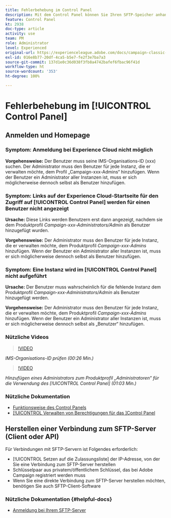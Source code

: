 ```yaml
---
title: Fehlerbehebung im Control Panel
description: Mit dem Control Panel können Sie Ihren SFTP-Speicher anhand von Instanz und IP-Adressen auf der Zulassungsliste überwachen und verwalten.
feature: Control Panel
kt: 2938
doc-type: article
activity: use
team: PM
role: Administrator
level: Experienced
original-url: https://experienceleague.adobe.com/docs/campaign-classic-learn/tutorials/administrating/control-panel-acc/trouble-shooting.html
exl-id: 016e8b77-20df-4ca5-b5e7-fe2f3e7ba7a3
source-git-commit: 137d1e0c36d038f3fb8a4742bafef6fbac96f41d
workflow-type: ht
source-wordcount: '353'
ht-degree: 100%

---
```


# Fehlerbehebung im [!UICONTROL Control Panel]

## Anmelden und Homepage

### Symptom: Anmeldung bei Experience Cloud nicht möglich

**Vorgehensweise:**
Der Benutzer muss seine IMS-Organisations-ID (xxx) suchen. Der Administrator muss den Benutzer für jede Instanz, die er verwalten möchte, dem Profil „Campaign-xxx-Admins“ hinzufügen. Wenn der Benutzer ein Administrator aller Instanzen ist, muss er sich möglicherweise dennoch selbst als Benutzer hinzufügen.

### Symptom: Links auf der Experience Cloud-Startseite für den Zugriff auf [!UICONTROL Control Panel] werden für einen Benutzer nicht angezeigt

**Ursache:**
Diese Links werden Benutzern erst dann angezeigt, nachdem sie dem Produktprofil _Campaign-xxx-Administrators/Admin_ als Benutzer hinzugefügt wurden.

**Vorgehensweise:**
Der Administrator muss den Benutzer für jede Instanz, die er verwalten möchte, dem Produktprofil _Campaign-xxx-Admins_ hinzufügen. Wenn der Benutzer ein Administrator aller Instanzen ist, muss er sich möglicherweise dennoch selbst als Benutzer hinzufügen.

### Symptom: Eine Instanz wird im [!UICONTROL Control Panel] nicht aufgeführt

**Ursache:**
Der Benutzer muss wahrscheinlich für die fehlende Instanz dem Produktprofil _Campaign-xxx-Administrators/Admin_ als Benutzer hinzugefügt werden.

**Vorgehensweise:**
Der Administrator muss den Benutzer für jede Instanz, die er verwalten möchte, dem Produktprofil _Campaign-xxx-Admins_ hinzufügen. Wenn der Benutzer ein Administrator aller Instanzen ist, muss er sich möglicherweise dennoch selbst als „Benutzer“ hinzufügen.

### Nützliche Videos

>[!VIDEO](https://video.tv.adobe.com/v/27183?quality=12)

*IMS-Organisations-ID prüfen (00:26 Min.)*

>[!VIDEO](https://video.tv.adobe.com/v/27147?quality=12)

*Hinzufügen eines Administrators zum Produktprofil „Administratoren“ für die Verwendung des [!UICONTROL Control Panel] (01:03 Min.)*

### Nützliche Dokumentation

* [Funktionsweise des Control Panels](https://helpx.adobe.com/de/campaign/kb/control-panel-overview.html)
* [[!UICONTROL Verwalten von Berechtigungen für das ]Control Panel](https://helpx.adobe.com/de/campaign/kb/control-panel-access.html)

## Herstellen einer Verbindung zum SFTP-Server (Client oder API)

Für Verbindungen mit SFTP-Servern ist Folgendes erforderlich:

* [!UICONTROL Setzen auf die Zulassungsliste] der IP-Adresse, von der Sie eine Verbindung zum SFTP-Server herstellen
* Schlüsselpaar aus privatem/öffentlichem Schlüssel, das bei Adobe Campaign registriert werden muss
* Wenn Sie eine direkte Verbindung zum SFTP-Server herstellen möchten, benötigen Sie auch SFTP-Client-Software

### Nützliche Dokumentation  {#helpful-docs}

* [Anmeldung bei Ihrem SFTP-Server](https://docs.adobe.com/content/help/de-DE/control-panel/using/control-panel-home.html#LoggingintoyourSFTPserver)
